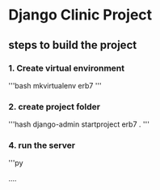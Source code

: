 # Django Clinic Project
## steps to build the project
### 1. Create virtual environment
'''bash
mkvirtualenv erb7
'''
### 2. create project folder
'''hash
django-admin startproject erb7 .
'''
### 4. run the server

'''py


....